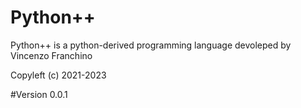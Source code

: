 # Python++
Python++ is a python-derived programming language devoleped by Vincenzo Franchino

Copyleft (c) 2021-2023

#Version
0.0.1

